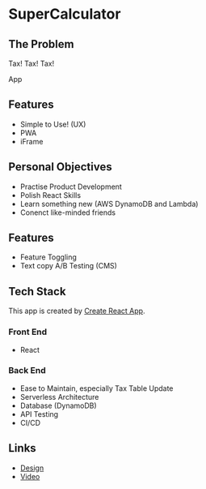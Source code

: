 # SuperCalculator

## The Problem

Tax! Tax! Tax! 

App

## Features

- Simple to Use! (UX)
- PWA
- iFrame

## Personal Objectives

- Practise Product Development
- Polish React Skills
- Learn something new (AWS DynamoDB and Lambda)
- Conenct like-minded friends

## Features

- Feature Toggling
- Text copy A/B Testing (CMS)

## Tech Stack

This app is created by [Create React App](./docs/CRA.md).

### Front End

- React

### Back End

- Ease to Maintain, especially Tax Table Update
- Serverless Architecture
- Database (DynamoDB) 
- API Testing
- CI/CD

## Links

- [Design](./docs/design/README.md)
- [Video](./docs/video/README.md)
